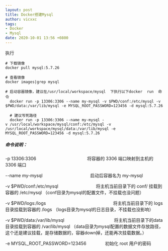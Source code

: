 ```yaml
---
layout: post
title: Docker搭建Mysql
author: vicxxc
tags:
- Docker
- Mysql
date: 2020-10-01 13:56 +0800
---
```


执行
```
# 下载镜像
docker pull mysql:5.7.26

# 查看镜像
docker images|grep mysql

# 启动容器镜像，建议在/usr/local/workspace/mysql  下执行以下docker  run  命令
  docker run -p 13306:3306 --name my-mysql -v $PWD/conf:/etc/mysql -v $PWD/data:/var/lib/mysql -e MYSQL_ROOT_PASSWORD=123456 -d mysql:5.7.26
 
  # 建议写死路径
  docker run -p 13306:3306 --name my-mysql -v /usr/local/workspace/mysql/conf:/etc/mysql -v /usr/local/workspace/mysql/data:/var/lib/mysql -e MYSQL_ROOT_PASSWORD=123456 -d mysql:5.7.26
```

##### **命令说明：**
-p 13306:3306                      　　　　　　　　　　　 将容器的 3306 端口映射到主机的 3306 端口

--name my-mysql                    　　　　　　　　 　　 启动后容器名为 my-mysql  

-v $PWD/conf:/etc/mysql      　　　　　　　　           将主机当前目录下的 conf/ 挂载到容器的 /etc/mysql       （conf目录为mysql的配置文件，不挂载也没问题）

-v $PWD/logs:/logs 　　　　　　　　　　　　　　　将主机当前目录下的 logs 目录挂载到容器的 /logs           （logs目录为mysql的日志目录，不挂载也没影响）

-v $PWD/data:/var/lib/mysql 　　　　　　　　　　　将主机当前目录下的data目录挂载到容器的 /var/lib/mysql （data目录为mysql配置的数据文件存放路径，这个还是建议挂载，是存储数据的，容器down掉，还能再次挂载数据。）

-e MYSQL_ROOT_PASSWORD=123456　　　　    初始化 root 用户的密码

